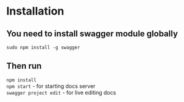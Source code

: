 # Installation

## You need to install swagger module globally 
```sudo npm install -g swagger```

## Then run 
```npm install```   
```npm start``` - for starting docs server   
```swagger project edit``` - for live editing docs